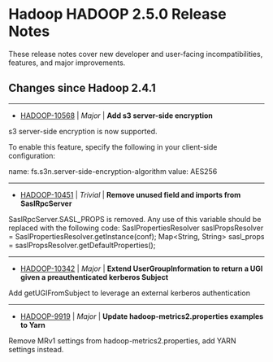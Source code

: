# Hadoop HADOOP 2.5.0 Release Notes

These release notes cover  new developer and user-facing incompatibilities, features, and major improvements.

## Changes since Hadoop 2.4.1

---

* [HADOOP-10568](https://issues.apache.org/jira/browse/HADOOP-10568) | *Major* | **Add s3 server-side encryption**

s3 server-side encryption is now supported.

To enable this feature, specify the following in your client-side configuration:

name: fs.s3n.server-side-encryption-algorithm
value: AES256

---

* [HADOOP-10451](https://issues.apache.org/jira/browse/HADOOP-10451) | *Trivial* | **Remove unused field and imports from SaslRpcServer**

SaslRpcServer.SASL\_PROPS is removed.
Any use of this variable  should be replaced with the following code: 
SaslPropertiesResolver saslPropsResolver = SaslPropertiesResolver.getInstance(conf); 
Map<String, String> sasl\_props = saslPropsResolver.getDefaultProperties();

---

* [HADOOP-10342](https://issues.apache.org/jira/browse/HADOOP-10342) | *Major* | **Extend UserGroupInformation to return a UGI given a preauthenticated kerberos Subject**

Add getUGIFromSubject to leverage an external kerberos authentication

---

* [HADOOP-9919](https://issues.apache.org/jira/browse/HADOOP-9919) | *Major* | **Update hadoop-metrics2.properties examples to Yarn**

Remove MRv1 settings from hadoop-metrics2.properties, add YARN settings instead.



